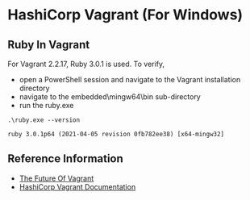 # HashiCorp Vagrant (For Windows)

## Ruby In Vagrant

For Vagrant 2.2.17, Ruby 3.0.1 is used.  To verify, 

* open a PowerShell session and navigate to the Vagrant installation directory
* navigate to the embedded\mingw64\bin sub-directory
* run the ruby.exe
```
.\ruby.exe --version

ruby 3.0.1p64 (2021-04-05 revision 0fb782ee38) [x64-mingw32] 
```

## Reference Information

* [The Future Of Vagrant](https://youtu.be/G20ugJR4Tmc)
* [HashiCorp Vagrant Documentation](https://www.vagrantup.com/docs)